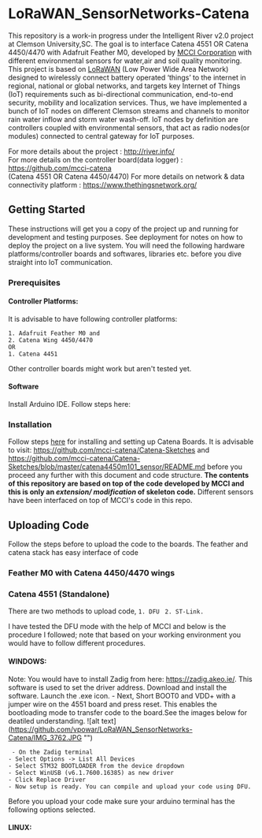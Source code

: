 # LoRaWAN_SensorNetworks-Catena
This repository is a work-in progress under the Intelligent River v2.0 project at Clemson University,SC. The goal is to interface Catena 4551 OR Catena 4450/4470 with Adafruit Feather M0, developed by [MCCI Corporation](http://www.mcci.com/mcci-v5/index.html) with different environmental sensors for water,air and soil quality monitoring. This project is based on [LoRaWAN](https://lora-alliance.org/about-lorawan) (Low Power Wide Area Network) designed to wirelessly connect battery operated ‘things’ to the internet in regional, national or global networks, and targets key Internet of Things (IoT) requirements such as bi-directional communication, end-to-end security, mobility and localization services. Thus, we have implemented a bunch of IoT nodes on different Clemson streams and channels to monitor rain water inflow and storm water wash-off. IoT nodes by definition are controllers coupled with environmental sensors, that act as radio nodes(or modules) connected to central gateway for IoT purposes.

For more details about the project                       :   http://river.info/     
For more details on the controller board(data logger)    :   https://github.com/mcci-catena  
(Catena 4551 OR Catena 4450/4470)
For more details on network & data connectivity platform :   https://www.thethingsnetwork.org/ 

## Getting Started
These instructions will get you a copy of the project up and running for development and testing purposes. See deployment for notes on how to deploy the project on a live system. You will need the following hardware platforms/controller boards and softwares, libraries etc. before you dive straight into IoT communication. 
### Prerequisites 
#### Controller Platforms:
It is advisable to have following controller platforms:
````
1. Adafruit Feather M0 and 
2. Catena Wing 4450/4470 
OR
1. Catena 4451
`````` 
Other controller boards might work but aren't tested yet. 
#### Software 
Install Arduino IDE. Follow steps here: 

### Installation 
Follow steps [here](https://github.com/mcci-catena/Catena-Sketches/blob/master/catena4450m101_sensor/README.md) for installing and setting up Catena Boards. It is advisable to visit: https://github.com/mcci-catena/Catena-Sketches and https://github.com/mcci-catena/Catena-Sketches/blob/master/catena4450m101_sensor/README.md before you proceed any further with this document and code structure. **The contents of this repository are based on top of the code developed by MCCI and this is only an *extension/ modification* of skeleton code.** Different sensors have been interfaced on top of MCCI's code in this repo. 

## Uploading Code
Follow the steps before to upload the code to the boards. The feather and catena stack has easy interface of code 
### Feather M0 with Catena 4450/4470 wings
### Catena 4551 (Standalone)
There are two methods to upload code, 
``` 1. DFU ```
``` 2. ST-Link.```

I have tested the DFU mode with the help of MCCI and below is the procedure I followed; note that based on your working environment you would have to follow different procedures. 
#### WINDOWS: 
Note: You would have to install Zadig from here: https://zadig.akeo.ie/. This software is used to set the driver address. Download and install the software. Launch the .exe icon. 
    - Next, Short BOOT0 and VDD+ with a jumper wire on the 4551 board and press reset. This enables the bootloading mode to transfer code to the board.See the images below for deatiled understanding.
 ![alt text] (https://github.com/vpowar/LoRaWAN_SensorNetworks-Catena/IMG_3762.JPG "")
    
     - On the Zadig terminal
    - Select Options -> List All Devices
    - Select STM32 BOOTLOADER from the device dropdown
    - Select WinUSB (v6.1.7600.16385) as new driver
    - Click Replace Driver
    - Now setup is ready. You can compile and upload your code using DFU.
  Before you upload your code make sure your arduino terminal has the following options selected. 
  
  #### LINUX:
  
